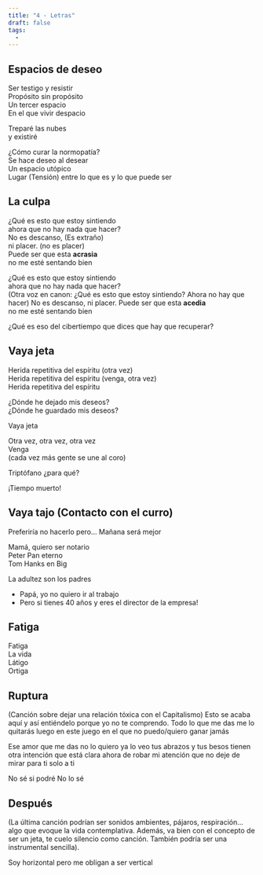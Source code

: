 ```yaml
---
title: "4 - Letras"
draft: false
tags:
  -
---
```

## Espacios de deseo

Ser testigo y resistir  
Propósito sin propósito  
Un tercer espacio  
En el que vivir despacio

Treparé las nubes  
y existiré

¿Cómo curar la normopatía?  
Se hace deseo al desear  
Un espacio utópico  
Lugar (Tensión) entre lo que es y lo que puede ser

## La culpa

¿Qué es esto que estoy sintiendo  
ahora que no hay nada que hacer?  
No es descanso, (Es extraño)  
ni placer. (no es placer)  
Puede ser que esta **acrasia**  
no me esté sentando bien

¿Qué es esto que estoy sintiendo  
ahora que no hay nada que hacer?  
  (Otra voz en canon:
  ¿Qué es esto que estoy sintiendo?
  Ahora no hay que hacer)
No es descanso,
ni placer.
Puede ser que esta **acedia**  
no me esté sentando bien

¿Qué es eso del cibertiempo
que dices que hay que recuperar?
## Vaya jeta

Herida repetitiva del espíritu (otra vez)  
Herida repetitiva del espíritu (venga, otra vez)  
Herida repetitiva del espíritu

¿Dónde he dejado mis deseos?  
¿Dónde he guardado mis deseos?

Vaya jeta

Otra vez, otra vez, otra vez  
Venga  
(cada vez más gente se une al coro)

Triptófano ¿para qué?  

¡Tiempo muerto!

## Vaya tajo (Contacto con el curro)

Preferiría no hacerlo pero...
Mañana será mejor

Mamá, quiero ser notario  
Peter Pan eterno  
Tom Hanks en Big

La adultez son los padres

- Papá, yo no quiero ir al trabajo
- Pero si tienes 40 años y eres el director de la empresa!

## Fatiga

Fatiga  
La vida  
Látigo  
Ortiga

## Ruptura
(Canción sobre dejar una relación tóxica con el Capitalismo)
Esto se acaba aquí
y así
entiéndelo
porque yo no te comprendo.
Todo lo que me das
me lo quitarás luego
en este juego
en el que no puedo/quiero
ganar
jamás

Ese amor que me das
no lo quiero
ya lo veo
tus abrazos y tus besos
tienen otra intención
que está clara ahora
de robar mi atención
que no
deje de mirar para ti
solo a ti

No sé si podré
No lo sé
## Después

(La última canción podrían ser sonidos ambientes, pájaros, respiración... algo que evoque la vida contemplativa. Además, va bien con el concepto de ser un jeta, te cuelo silencio como canción. También podría ser una instrumental sencilla).

Soy horizontal pero me obligan a ser vertical
